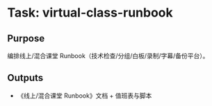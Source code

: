 # Task: virtual-class-runbook

## Purpose

编排线上/混合课堂 Runbook（技术检查/分组/白板/录制/字幕/备份平台）。

## Outputs

- 《线上/混合课堂 Runbook》文档 + 值班表与脚本
